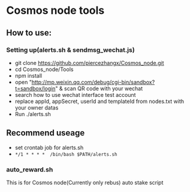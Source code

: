 # Cosmos node tools
## How to use:

### Setting up(alerts.sh & sendmsg_wechat.js)
* git clone https://github.com/piercezhangx/Cosmos_node.git
* cd Cosmos_node/Tools
* npm install
* open "http://mp.weixin.qq.com/debug/cgi-bin/sandbox?t=sandbox/login" & scan QR code with your wechat
* search how to use wechat interface test account
* replace appId, appSecret, userId and templateId from nodes.txt with your owner datas
* Run ./alerts.sh

## Recommend useage
* set crontab job for alerts.sh
* `*/1 * * * *  /bin/bash $PATH/alerts.sh`

### auto_reward.sh
This is for Cosmos node(Currently only rebus) auto stake script

